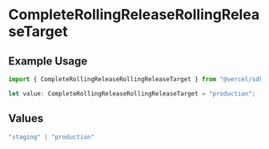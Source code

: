 # CompleteRollingReleaseRollingReleaseTarget

## Example Usage

```typescript
import { CompleteRollingReleaseRollingReleaseTarget } from "@vercel/sdk/models/completerollingreleaseop.js";

let value: CompleteRollingReleaseRollingReleaseTarget = "production";
```

## Values

```typescript
"staging" | "production"
```